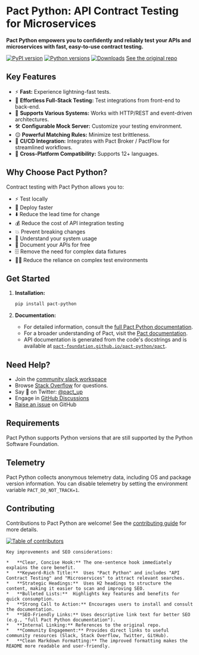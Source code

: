 # Pact Python: API Contract Testing for Microservices

**Pact Python empowers you to confidently and reliably test your APIs and microservices with fast, easy-to-use contract testing.**

[<img src="https://img.shields.io/pypi/v/pact-python.svg" alt="PyPI version">](https://pypi.org/project/pact-python/)
[<img src="https://img.shields.io/pypi/pyversions/pact-python.svg" alt="Python versions">](https://pypi.org/project/pact-python/)
[<img src="https://img.shields.io/pypi/dm/pact-python.svg" alt="Downloads">](https://pypi.org/project/pact-python/)
[See the original repo](https://github.com/pact-foundation/pact-python)

## Key Features

*   ⚡ **Fast:** Experience lightning-fast tests.
*   🎈 **Effortless Full-Stack Testing:** Test integrations from front-end to back-end.
*   🔌 **Supports Various Systems:** Works with HTTP/REST and event-driven architectures.
*   🛠️ **Configurable Mock Server:** Customize your testing environment.
*   😌 **Powerful Matching Rules:** Minimize test brittleness.
*   🤝 **CI/CD Integration:** Integrates with Pact Broker / PactFlow for streamlined workflows.
*   🔡 **Cross-Platform Compatibility:** Supports 12+ languages.

## Why Choose Pact Python?

Contract testing with Pact Python allows you to:

*   ⚡ Test locally
*   🚀 Deploy faster
*   ⬇️ Reduce the lead time for change
*   💰 Reduce the cost of API integration testing
*   💥 Prevent breaking changes
*   🔎 Understand your system usage
*   📃 Document your APIs for free
*   🗄️ Remove the need for complex data fixtures
*   🤷‍♂️ Reduce the reliance on complex test environments

## Get Started

1.  **Installation:**

    ```bash
    pip install pact-python
    ```

2.  **Documentation:**

    *   For detailed information, consult the [full Pact Python documentation](https://pact-foundation.github.io/pact-python).
    *   For a broader understanding of Pact, visit the [Pact documentation](https://docs.pact.io).
    *   API documentation is generated from the code's docstrings and is available at [`pact-foundation.github.io/pact-python/pact`](https://pact-foundation.github.io/pact-python/API).

## Need Help?

*   Join the [community slack workspace](https://slack.pact.io)
*   Browse [Stack Overflow](https://stackoverflow.com/questions/tagged/pact) for questions.
*   Say 👋 on Twitter: [@pact_up](https://twitter.com/pact_up)
*   Engage in [GitHub Discussions]
*   [Raise an issue][GitHub Issues] on GitHub

[GitHub Discussions]: https://github.com/pact-foundation/pact-python/discussions
[GitHub Issues]: https://github.com/pact-foundation/pact-python/issues

## Requirements

Pact Python supports Python versions that are still supported by the Python Software Foundation.

## Telemetry

Pact Python collects anonymous telemetry data, including OS and package version information. You can disable telemetry by setting the environment variable `PACT_DO_NOT_TRACK=1`.

## Contributing

Contributions to Pact Python are welcome! See the [contributing guide](CONTRIBUTING.md) for more details.

[![Table of contributors](https://contrib.rocks/image?repo=pact-foundation/pact-python)](https://github.com/pact-foundation/pact-python/graphs/contributors)
```
Key improvements and SEO considerations:

*   **Clear, Concise Hook:** The one-sentence hook immediately explains the core benefit.
*   **Keyword-Rich Title:**  Uses "Pact Python" and includes "API Contract Testing" and "Microservices" to attract relevant searches.
*   **Strategic Headings:**  Uses H2 headings to structure the content, making it easier to scan and improving SEO.
*   **Bulleted Lists:**  Highlights key features and benefits for quick consumption.
*   **Strong Call to Action:** Encourages users to install and consult the documentation.
*   **SEO-Friendly Links:** Uses descriptive link text for better SEO (e.g., "full Pact Python documentation").
*   **Internal Linking:** References to the original repo.
*   **Community Engagement:** Provides direct links to useful community resources (Slack, Stack Overflow, Twitter, GitHub).
*   **Clean Markdown Formatting:** The improved formatting makes the README more readable and user-friendly.